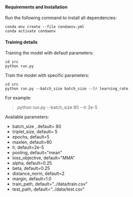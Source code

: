 #### Requirements and Installation

Run the following command to install all dependencies:

    conda env create --file condaenv.yml
    conda activate condaenv

#### Training details
Training the model with default parameters:

    cd src
    python run.py

Train the model with specific parameters:

    cd src
    python run.py --batch_size batch_size --lr learning_rate
For example:

> python run.py --batch_size 80 --lr 2e-5

Available parameters:

 -  batch_size , default= 80
  - triplet_size, default= 5
  - epochs, default=5
  - maxlen, default=80
  - lr, default=2e-5
  - pooling,  default="mean"
  - loss_objective, default="MMA"
  - alpha, default=0.25
  - beta, default=0.25
  - distance_norm, default=2
  - margin, default=1.0
  - train_path, default="../data/train.csv"
  - test_path, default="../data/test.csv"

